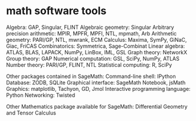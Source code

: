 # math software tools


Algebra: GAP, Singular, FLINT
Algebraic geometry: Singular
Arbitrary precision arithmetic: MPIR, MPFR, MPFI, NTL, mpmath, Arb
Arithmetic geometry: PARI/GP, NTL, mwrank, ECM
Calculus: Maxima, SymPy, GiNaC, Giac, FriCAS
Combinatorics: Symmetrica, Sage-Combinat
Linear algebra: ATLAS, BLAS, LAPACK, NumPy, LinBox, IML, GSL
Graph theory: NetworkX
Group theory: GAP
Numerical computation: GSL, SciPy, NumPy, ATLAS
Number theory: PARI/GP, FLINT, NTL
Statistical computing: R, SciPy

Other packages contained in SageMath: 
Command-line shell: IPython
Database: ZODB, SQLite
Graphical interface: SageMath Notebook, jsMath
Graphics: matplotlib, Tachyon, GD, Jmol
Interactive programming language: Python
Networking: Twisted

Other Mathematics package available for SageMath: 
Differential Geometry and Tensor Calculus
